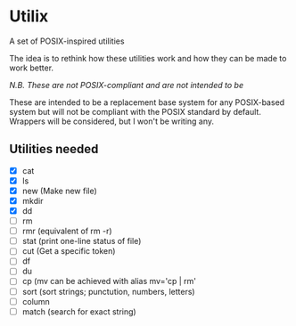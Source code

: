 Utilix
======

A set of POSIX-inspired utilities

The idea is to rethink how these utilities work and how they can be made to
work better.

*N.B. These are not POSIX-compliant and are not intended to be*

These are intended to be a replacement base system for any POSIX-based system
but will not be compliant with the POSIX standard by default. Wrappers will
be considered, but I won't be writing any.

Utilities needed
----------------
 - [x] cat 
 - [x] ls
 - [x] new (Make new file)
 - [x] mkdir
 - [x] dd
 - [ ] rm
 - [ ] rmr (equivalent of rm -r)
 - [ ] stat (print one-line status of file)
 - [ ] cut (Get a specific token)
 - [ ] df
 - [ ] du
 - [ ] cp (mv can be achieved with alias mv='cp | rm'
 - [ ] sort (sort strings; punctution, numbers, letters)
 - [ ] column
 - [ ] match (search for exact string)
